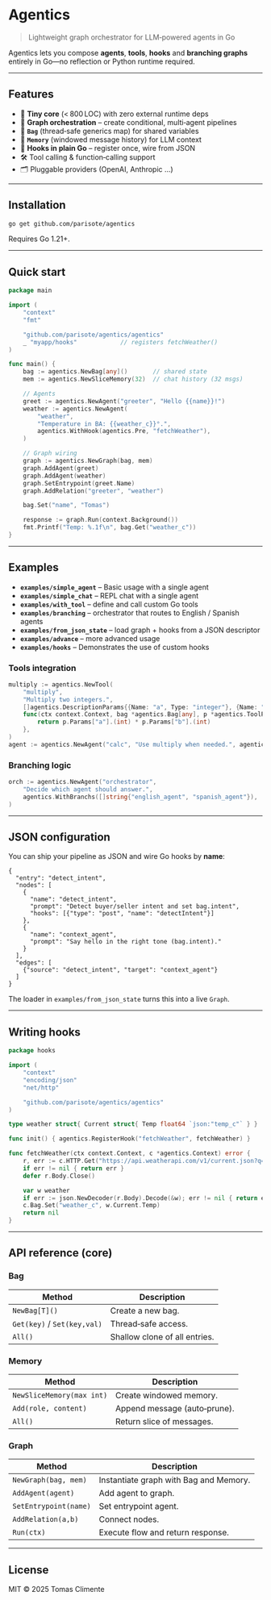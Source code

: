 # Agentics

> Lightweight graph orchestrator for LLM‑powered agents in Go

Agentics lets you compose **agents**, **tools**, **hooks** and **branching graphs** entirely in Go—no reflection or Python runtime required.

---

## Features

* 🚀  **Tiny core** (< 800 LOC) with zero external runtime deps
* 🧩  **Graph orchestration** – create conditional, multi‑agent pipelines
* 👜  **`Bag`** (thread‑safe generics map) for shared variables
* 💬  **`Memory`** (windowed message history) for LLM context
* 🔌  **Hooks in plain Go** – register once, wire from JSON
* 🛠   Tool calling & function‑calling support
* 🗂   Pluggable providers (OpenAI, Anthropic …)

---

## Installation
```bash
go get github.com/parisote/agentics
```
Requires Go 1.21+.

---

## Quick start
```go
package main

import (
    "context"
    "fmt"

    "github.com/parisote/agentics/agentics"
    _ "myapp/hooks"            // registers fetchWeather()
)

func main() {
    bag := agentics.NewBag[any]()       // shared state
    mem := agentics.NewSliceMemory(32)  // chat history (32 msgs)

    // Agents
    greet := agentics.NewAgent("greeter", "Hello {{name}}!")
    weather := agentics.NewAgent(
        "weather",
        "Temperature in BA: {{weather_c}}°.",
        agentics.WithHook(agentics.Pre, "fetchWeather"),
    )

    // Graph wiring
    graph := agentics.NewGraph(bag, mem)
    graph.AddAgent(greet)
    graph.AddAgent(weather)
    graph.SetEntrypoint(greet.Name)
    graph.AddRelation("greeter", "weather")

    bag.Set("name", "Tomas")

    response := graph.Run(context.Background())
    fmt.Printf("Temp: %.1f\n", bag.Get("weather_c"))
}
```

---

## Examples
* **`examples/simple_agent`** – Basic usage with a single agent
* **`examples/simple_chat`** – REPL chat with a single agent
* **`examples/with_tool`** – define and call custom Go tools
* **`examples/branching`** – orchestrator that routes to English / Spanish agents
* **`examples/from_json_state`** – load graph + hooks from a JSON descriptor
* **`examples/advance`** – more advanced usage
* **`examples/hooks`** – Demonstrates the use of custom hooks

### Tools integration
```go
multiply := agentics.NewTool(
    "multiply",
    "Multiply two integers.",
    []agentics.DescriptionParams{{Name: "a", Type: "integer"}, {Name: "b", Type: "integer"}},
    func(ctx context.Context, bag *agentics.Bag[any], p *agentics.ToolParams) interface{} {
        return p.Params["a"].(int) * p.Params["b"].(int)
    },
)
agent := agentics.NewAgent("calc", "Use multiply when needed.", agentics.WithTools([]agentics.ToolInterface{multiply}))
```

### Branching logic
```go
orch := agentics.NewAgent("orchestrator",
    "Decide which agent should answer.",
    agentics.WithBranchs([]string{"english_agent", "spanish_agent"}),
)
```

---

## JSON configuration
You can ship your pipeline as JSON and wire Go hooks by **name**:
```jsonc
{
  "entry": "detect_intent",
  "nodes": [
    {
      "name": "detect_intent",
      "prompt": "Detect buyer/seller intent and set bag.intent",
      "hooks": [{"type": "post", "name": "detectIntent"}]
    },
    {
      "name": "context_agent",
      "prompt": "Say hello in the right tone (bag.intent)."
    }
  ],
  "edges": [
    {"source": "detect_intent", "target": "context_agent"}
  ]
}
```
The loader in `examples/from_json_state` turns this into a live `Graph`.

---

## Writing hooks
```go
package hooks

import (
    "context"
    "encoding/json"
    "net/http"

    "github.com/parisote/agentics/agentics"
)

type weather struct{ Current struct{ Temp float64 `json:"temp_c"` } }

func init() { agentics.RegisterHook("fetchWeather", fetchWeather) }

func fetchWeather(ctx context.Context, c *agentics.Context) error {
    r, err := c.HTTP.Get("https://api.weatherapi.com/v1/current.json?q=Buenos+Aires")
    if err != nil { return err }
    defer r.Body.Close()

    var w weather
    if err := json.NewDecoder(r.Body).Decode(&w); err != nil { return err }
    c.Bag.Set("weather_c", w.Current.Temp)
    return nil
}
```

---

## API reference (core)
### Bag
| Method | Description |
|--------|-------------|
| `NewBag[T]()` | Create a new bag.
| `Get(key)` / `Set(key,val)` | Thread‑safe access.
| `All()` | Shallow clone of all entries.

### Memory
| Method | Description |
|--------|-------------|
| `NewSliceMemory(max int)` | Create windowed memory.
| `Add(role, content)` | Append message (auto‑prune).
| `All()` | Return slice of messages.

### Graph
| Method | Description |
|--------|-------------|
| `NewGraph(bag, mem)` | Instantiate graph with Bag and Memory.
| `AddAgent(agent)` | Add agent to graph.
| `SetEntrypoint(name)` | Set entrypoint agent.
| `AddRelation(a,b)` | Connect nodes.
| `Run(ctx)` | Execute flow and return response.

---

## License
MIT © 2025 Tomas Climente